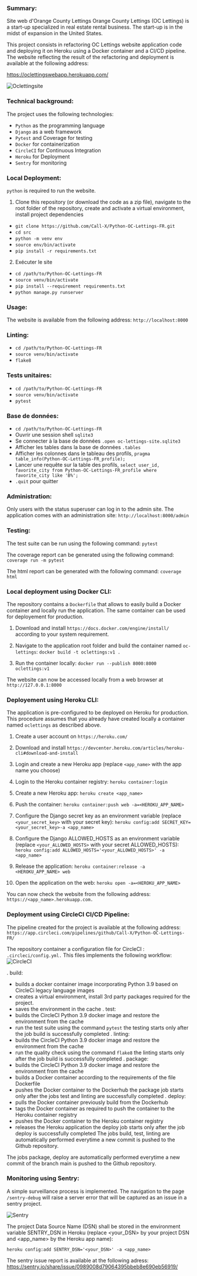 ### Summary:
Site web d'Orange County Lettings
Orange County Lettings (OC Lettings) is a start-up specialized in real estate rental business. The start-up is in the midst of expansion in the United States.

This project consists in refactoring OC Lettings website application code and deploying it on Heroku using a Docker container and a CI/CD pipeline. The website reflecting the result of the refactoring and deployment is available at the following address:

https://oclettingswebapp.herokuapp.com/

![Oclettingsite](oclettingsite_home.jpg)

### Technical background:
The project uses the following technologies:

- `Python` as the programming language
- `Django` as a web framework
- `Pytest` and Coverage for testing
- `Docker` for containerization
- `CircleCI` for Continuous Integration
- `Heroku` for Deployment
- `Sentry` for monitoring

### Local Deployment:
`python` is required to run the website.

1. Clone this repository (or download the code as a zip file), navigate to the root folder of the repository, create and activate a virtual environment, install project dependencies

- `git clone https://github.com/Call-X/Python-OC-Lettings-FR.git`
- `cd src`
- `python -m venv env`
- `source env/bin/activate`
- `pip install -r requirements.txt`

2. Exécuter le site

- `cd /path/to/Python-OC-Lettings-FR`
- `source venv/bin/activate`
- `pip install --requirement requirements.txt`
- `python manage.py runserver`
### Usage:
The website is available from the following address:
`http://localhost:8000`
### Linting:
- `cd /path/to/Python-OC-Lettings-FR`
- `source venv/bin/activate`
- `flake8`

### Tests unitaires:
- `cd /path/to/Python-OC-Lettings-FR`
- `source venv/bin/activate`
- `pytest`

### Base de données:
- `cd /path/to/Python-OC-Lettings-FR`
- Ouvrir une session shell `sqlite3`
- Se connecter à la base de données `.open oc-lettings-site.sqlite3`
- Afficher les tables dans la base de données `.tables`
- Afficher les colonnes dans le tableau des profils, `pragma table_info(Python-OC-Lettings-FR_profile);`
- Lancer une requête sur la table des profils, `select user_id, favorite_city from
  Python-OC-Lettings-FR_profile where favorite_city like 'B%';`
- `.quit` pour quitter

### Administration:
Only users with the status superuser can log in to the admin site.
The application comes with an administration site:
`http://localhost:8000/admin`
### Testing:
The test suite can be run using the following command:
`pytest`

The coverage report can be generated using the following command:
`coverage run -m pytest`

The html report can be generated with the following command:
`coverage html`

### Local deployment using Docker CLI:
The repository contains a `Dockerfile` that allows to easily build a Docker container and locally run the application. The same container can be used for deployement for production.

1. Download and install `https://docs.docker.com/engine/install/` according to your system requirement.

2. Navigate to the application root folder and build the container named `oc-lettings`:
`docker build -t oclettings:v1 .`

3. Run the container locally:
`docker run --publish 8000:8000 oclettings:v1`

The website can now be accessed locally from a web browser at `http://127.0.0.1:8000`
### Deployement using Heroku CLI:
The application is pre-configured to be deployed on Heroku for production. This procedure assumes that you already have created locally a container named `oclettings` as described above.

1. Create a user account on `https://heroku.com/`

2. Download and install `https://devcenter.heroku.com/articles/heroku-cli#download-and-install`

3. Login and create a new Heroku app (replace `<app_name>` with the app name you choose)

4. Login to the Heroku container registry:
`heroku container:login`

5. Create a new Heroku app:
`heroku create <app_name>`

6. Push the container:
`heroku container:push web -a=<HEROKU_APP_NAME>`

7. Configure the Django secret key as an environment variable (replace `<your_secret_key>` with your secret key):
`heroku config:add SECRET_KEY=<your_secret_key>-a <app_name>`

8. Configure the Django ALLOWED_HOSTS as an environment variable (replace `<your_ALLOWED_HOSTS>` with your secret ALLOWED_HOSTS):
`heroku config:add ALLOWED_HOSTS='<your_ALLOWED_HOSTS>' -a <app_name>`

9. Release the application:
`heroku container:release -a <HEROKU_APP_NAME> web`

10. Open the application on the web:
`heroku open -a=<HEROKU_APP_NAME>`

You can now check the website from the following address: 
`https://<app_name>.herokuapp.com.`
### Deployment using CircleCI CI/CD Pipeline:
The pipeline created for the project is available at the following address: 
`https://app.circleci.com/pipelines/github/Call-X/Python-OC-Lettings-FR/`

The repository container a configuration file for CircleCI : `.circleci/config.yml.` This files implements the following workflow:
![CircleCI](circleci_success.jpg)

. build:
  - builds a docker container image incorporating Python 3.9 based on CircleCi legacy language images
  - creates a virtual environment, install 3rd party packages required for the project.
  - saves the environment in the cache
. test:
  - builds the CircleCI Python 3.9 docker image and restore the environment from the cache
  - run the test suite using the command `pytest`
  the testing starts only after the job build is successfully completed
. linting:
  - builds the CircleCI Python 3.9 docker image and restore the environment from the cache
  - run the quality check using the command `flake8`
  the linting starts only after the job build is successfully completed
. package:
  - builds the CircleCI Python 3.9 docker image and restore the environment from the cache
  - builds a Docker container according to the requirements of the file Dockerfile
  - pushes the Docker container to the Dockerhub
  the package job starts only after the jobs test and linting are successfully completed
. deploy:
  - pulls the Docker container previously build from the Dockerhub
  - tags the Docker container as required to push the container to the Heroku container registry
  - pushes the Docker container to the Heroku container registry
  - releases the Heroku application
  the deploy job starts only after the job deploy is successfully completed
  The jobs build, test, linting are automatically performed everytime a new commit is pushed to the Github repository.

The jobs package, deploy are automatically performed everytime a new commit of the branch main is pushed to the Github repository.

### Monitoring using Sentry:
A simple surveillance process is implemented. The navigation to the page 
`/sentry-debug` will raise a server error that will be captured as an issue in a sentry project.

![Sentry](Sentry.jpg)

The project Data Source Name (DSN) shall be stored in the environment variable SENTRY_DSN in Heroku (replace <your_DSN> by your project DSN and <app_name> by the Heroku app name):

`heroku config:add SENTRY_DSN='<your_DSN>' -a <app_name>`

The sentry issue report is available at the following adress:
https://sentry.io/share/issue/0989008d79064395bbeb8e690eb56919/

